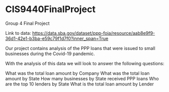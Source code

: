 # CIS9440FinalProject
Group 4 Final Project

Link to data: https://data.sba.gov/dataset/ppp-foia/resource/aab8e9f9-36d1-42e1-b3ba-e59c79f1d7f0?inner_span=True

Our project contains analysis of the PPP loans that were issued to small businesses during the Covid-19 pandemic.

With the analysis of this data we will look to answer the following questions:

What was the total loan amount by Company
What was the total loan amount by State
How many businesses by State received PPP loans
Who are the top 10 lenders by State
What is the total loan amount by Lender